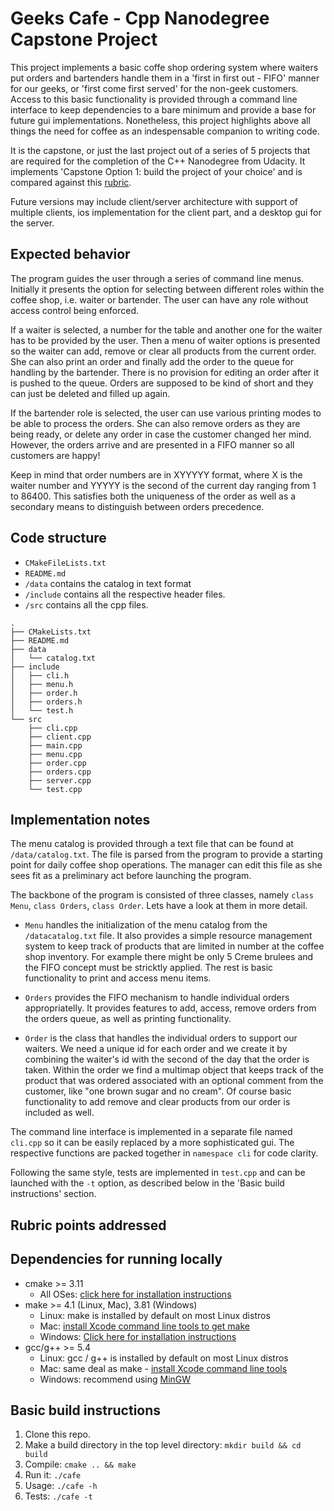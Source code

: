 # Geeks Cafe - Cpp Nanodegree Capstone Project

This project implements a basic coffe shop ordering system where waiters put orders and bartenders handle them in a 'first in first out - FIFO' manner for our geeks, or 'first come first served' for the non-geek customers. Access to this basic functionality is provided through a command line interface to keep dependencies to a bare minimum and provide a base for future gui implementations. Nonetheless, this project highlights above all things the need for coffee as an indespensable companion to writing code.

It is the capstone, or just the last project out of a series of 5 projects that are required for the completion of the C++ Nanodegree from Udacity. It implements 'Capstone Option 1: build the project of your choice' and is compared against this [rubric](https://review.udacity.com/#!/rubrics/2533/view).

Future versions may include client/server architecture with support of multiple clients, ios implementation for the client part, and a desktop gui for the server.

## Expected behavior

The program guides the user through a series of command line menus. Initially it presents the option for selecting between different roles within the coffee shop, i.e. waiter or bartender. The user can have any role without access control being enforced.

If a waiter is selected, a number for the table and another one for the waiter has to be provided by the user. Then a menu of waiter options is presented so the waiter can add, remove or clear all products from the current order. She can also print an order and finally add the order to the queue for handling by the bartender. There is no provision for editing an order after it is pushed to the queue. Orders are supposed to be kind of short and they can just be deleted and filled up again.

If the bartender role is selected, the user can use various printing modes to be able to process the orders. She can also remove orders as they are being ready, or delete any order in case the customer changed her mind. However, the orders arrive and are presented in a FIFO manner so all customers are happy!

Keep in mind that order numbers are in XYYYYY format, where X is the waiter number and YYYYY is the second of the current day ranging from 1 to 86400. This satisfies both the uniqueness of the order as well as a secondary means to distinguish between orders precedence.

## Code structure

* `CMakeFileLists.txt`
* `README.md`
* `/data` contains the catalog in text format
* `/include` contains all the respective header files.
* `/src` contains all the cpp files.

```
.
├── CMakeLists.txt
├── README.md
├── data
│   └── catalog.txt
├── include
│   ├── cli.h
│   ├── menu.h
│   ├── order.h
│   ├── orders.h
│   └── test.h
└── src
    ├── cli.cpp
    ├── client.cpp
    ├── main.cpp
    ├── menu.cpp
    ├── order.cpp
    ├── orders.cpp
    ├── server.cpp
    └── test.cpp
```

## Implementation notes

The menu catalog is provided through a text file that can be found at `/data/catalog.txt`. The file is parsed from the program to provide a starting point for daily coffee shop operations. The manager can edit this file as she sees fit as a preliminary act before launching the program.

The backbone of the program is consisted of three classes, namely `class Menu`, `class Orders`, `class Order`. Lets have a look at them in more detail.

* `Menu` handles the initialization of the menu catalog from the `/datacatalog.txt` file. It also provides a simple resource management system to keep track of products that are limited in number at the coffee shop inventory. For example there might be only 5 Creme brulees and the FIFO concept must be stricktly applied. The rest is basic functionality to print and access menu items.

* `Orders` provides the FIFO mechanism to handle individual orders appropriatelly. It provides features to add, access, remove orders from the orders queue, as well as printing functionality.

* `Order` is the class that handles the individual orders to support our waiters. We need a unique id for each order and we create it by combining the waiter's id with the second of the day that the order is taken. Within the order we find a multimap object that keeps track of the product that was ordered associated with an optional comment from the customer, like "one brown sugar and no cream". Of course basic functionality to add remove and clear products from our order is included as well.

The command line interface is implemented in a separate file named `cli.cpp` so it can be easily replaced by a more sophisticated gui. The respective functions are packed together in `namespace cli` for code clarity.

Following the same style, tests are implemented in `test.cpp` and can be launched with the `-t` option, as described below in the 'Basic build instructions' section.

## Rubric points addressed

## Dependencies for running locally
* cmake >= 3.11
  * All OSes: [click here for installation instructions](https://cmake.org/install/)
* make >= 4.1 (Linux, Mac), 3.81 (Windows)
  * Linux: make is installed by default on most Linux distros
  * Mac: [install Xcode command line tools to get make](https://developer.apple.com/xcode/features/)
  * Windows: [Click here for installation instructions](http://gnuwin32.sourceforge.net/packages/make.htm)
* gcc/g++ >= 5.4
  * Linux: gcc / g++ is installed by default on most Linux distros
  * Mac: same deal as make - [install Xcode command line tools](https://developer.apple.com/xcode/features/)
  * Windows: recommend using [MinGW](http://www.mingw.org/)

## Basic build instructions

1. Clone this repo.
2. Make a build directory in the top level directory: `mkdir build && cd build`
3. Compile: `cmake .. && make`
4. Run it: `./cafe`
5. Usage: `./cafe -h`
6. Tests: `./cafe -t`
